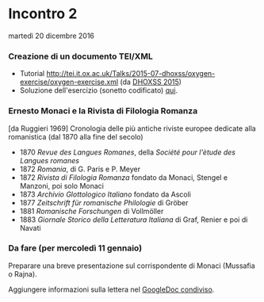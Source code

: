 # Incontro 2
martedì 20 dicembre 2016

### Creazione di un documento TEI/XML
- Tutorial <http://tei.it.ox.ac.uk/Talks/2015-07-dhoxss/oxygen-exercise/oxygen-exercise.xml> (da [DHOXSS 2015](http://tei.it.ox.ac.uk/Talks/2015-07-dhoxss/))
- Soluzione dell'esercizio (sonetto codificato) [qui](https://github.com/elespdn/laboratorio-monaci/tree/master/lezione2/sonetto-TEI.xml).

### Ernesto Monaci e la Rivista di Filologia Romanza
[da Ruggieri 1969] Cronologia delle più antiche riviste europee dedicate alla romanistica (dal 1870 alla fine del secolo)

- 1870 *Revue des Langues Romanes*, della *Société pour l'ètude des Langues romanes*
- 1872 *Romania*, di G. Paris e P. Meyer
- 1872 *Rivista di Filologia Romanza* fondato da Monaci, Stengel e Manzoni, poi solo Monaci
- 1873 *Archivio Glottologico Italiano* fondato da Ascoli
- 1877 *Zeitschrift für romanische Philologie* di Gröber
- 1881 *Romanische Forschungen* di Vollmöller
- 1883 *Giornale Storico della Letteratura Italiana* di Graf, Renier e poi di Navati

### Da fare (per mercoledì 11 gennaio)

Preparare una breve presentazione sul corrispondente di Monaci (Mussafia o Rajna).

Aggiungere informazioni sulla lettera nel [GoogleDoc condiviso](https://docs.google.com/document/d/1a3w2RD7FX7GnFAryNSVaasCrAWV5DQj_bd0IqmV2Wt4/edit?usp=sharing). 

